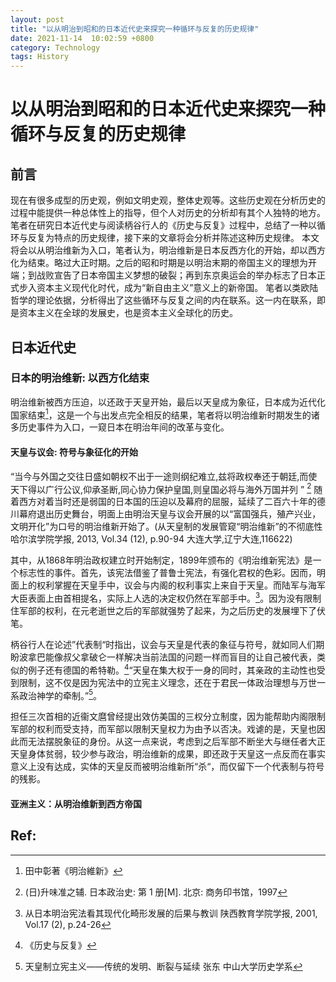 ```yaml
---
layout: post
title: "以从明治到昭和的日本近代史来探究一种循环与反复的历史规律"
date: 2021-11-14  10:02:59 +0800
category: Technology
tags: History
---
```

# 以从明治到昭和的日本近代史来探究一种循环与反复的历史规律
## 前言
现在有很多成型的历史观，例如文明史观，整体史观等。这些历史观在分析历史的过程中能提供一种总体性上的指导，但个人对历史的分析却有其个人独特的地方。笔者在研究日本近代史与阅读柄谷行人的《历史与反复》过程中，总结了一种以循环与反复为特点的历史规律，接下来的文章将会分析并陈述这种历史规律。
本文将会以从明治维新为入口，笔者认为，明治维新是日本反西方化的开始，却以西方化为结束。略过大正时期。之后的昭和时期是以明治末期的帝国主义的理想为开端；到战败宣告了日本帝国主义梦想的破裂；再到东京奥运会的举办标志了日本正式步入资本主义现代化时代，成为“新自由主义”意义上的新帝国。
笔者以类欧陆哲学的理论依据，分析得出了这些循环与反复之间的内在联系。这一内在联系，即是资本主义在全球的发展史，也是资本主义全球化的历史。

## 日本近代史
### 日本的明治维新: 以西方化结束
明治维新被西方压迫，以还政于天皇开始，最后以天皇成为象征，日本成为近代化国家结束[^1 ]，这是一个与出发点完全相反的结果，笔者将以明治维新时期发生的诸多历史事件为入口，一窥日本在明治年间的改革与变化。

#### 天皇与议会: 符号与象征化的开始
“当今与外国之交往日盛如朝权不出于一途则纲纪难立,兹将政权奉还于朝廷,而使天下得以广行公议,仰承圣断,同心协力保护皇国,则皇国必将与海外万国并列 ” [^2 ] 随着西方对着当时还是弱国的日本国的压迫以及幕府的屈服，延续了二百六十年的德川幕府退出历史舞台，明面上由明治天皇与议会开展的以“富国强兵，殖产兴业，文明开化”为口号的明治维新开始了。(从天皇制的发展管窥“明治维新”的不彻底性 哈尔滨学院学报, 2013, Vol.34 (12), p.90-94 大连大学,辽宁大连,116622)

其中，从1868年明治政权建立时开始制定，1899年颁布的《明治维新宪法》是一个标志性的事件。首先，该宪法借鉴了普鲁士宪法，有强化君权的色彩。因而，明面上的权利掌握在天皇手中，议会与内阁的权利事实上来自于天皇。而陆军与海军大臣表面上由首相提名，实际上人选的决定权仍然在军部手中。[^3 ]。因为没有限制住军部的权利，在元老逝世之后的军部就强势了起来，为之后历史的发展埋下了伏笔。

柄谷行人在论述”代表制“时指出，议会与天皇是代表的象征与符号，就如同人们期盼波拿巴能像叔父拿破仑一样解决当前法国的问题一样而盲目的让自己被代表，类似的例子还有德国的希特勒。[^4 ]“天皇在集大权于一身的同时，其亲政的主动性也受到限制，这不仅是因为宪法中的立宪主义理念，还在于君民一体政治理想与万世一系政治神学的牵制。”[^5 ]。

担任三次首相的近衞文麿曾经提出效仿美国的三权分立制度，因为能帮助内阁限制军部的权利而受支持，而军部以限制天皇权力为由予以否决。戏谑的是，天皇也因此而无法摆脱象征的身份。从这一点来说，考虑到之后军部不断坐大与继任者大正天皇身体贫弱，较少参与政治，明治维新的成果，即还政于天皇这一点反而在事实意义上没有达成，实体的天皇反而被明治维新所“杀“，而仅留下一个代表制与符号的残影。

#### 亚洲主义：从明治维新到西方帝国


## Ref:

[^1 ]: 田中彰著《明治維新》

[^2 ]: (日)升味准之辅. 日本政治史: 第 1 册[M]. 北京: 商务印书馆，1997

[^3 ]: 从日本明治宪法看其现代化畸形发展的后果与教训 陕西教育学院学报, 2001, Vol.17 (2), p.24-26

[^4 ]: 《历史与反复》

[^5 ]: 天皇制立宪主义——传统的发明、断裂与延续 张东 中山大学历史学系